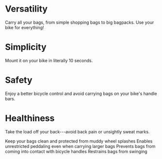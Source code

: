 # Versatility
Carry all your bags, from simple shopping bags to big bagpacks. Use your bike for everything!

# Simplicity
Mount it on your bike in literally 10 seconds.

# Safety
Enjoy a better bicycle control and avoid carrying bags on your bike's handle bars.

# Healthiness
Take the load off your back---avoid back pain or unsightly sweat marks.

Keep your bags clean and protected from muddy wheel splashes
Enables unrestricted peddaling even when carrying larger bags
Prevents bags from coming into contact with bicycle handles
Restrains bags from swinging
